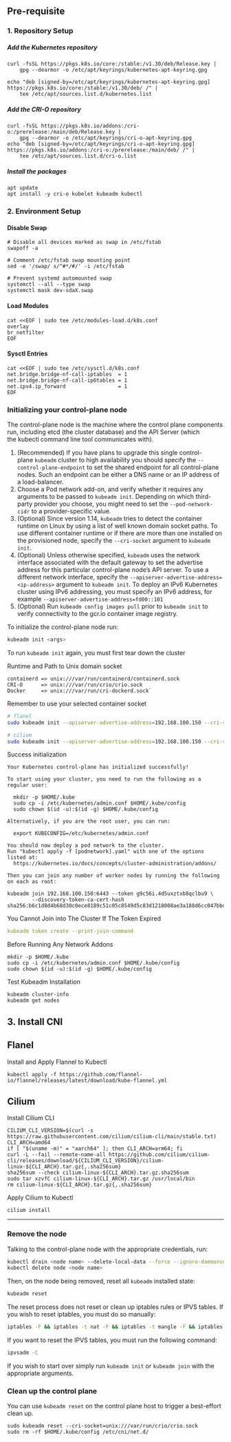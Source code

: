## Pre-requisite

### 1. Repository Setup

##### Add the Kubernetes repository
```
curl -fsSL https://pkgs.k8s.io/core:/stable:/v1.30/deb/Release.key | 
	gpg --dearmor -o /etc/apt/keyrings/kubernetes-apt-keyring.gpg

echo "deb [signed-by=/etc/apt/keyrings/kubernetes-apt-keyring.gpg] https://pkgs.k8s.io/core:/stable:/v1.30/deb/ /" |
    tee /etc/apt/sources.list.d/kubernetes.list
```

##### Add the CRI-O repository
```
curl -fsSL https://pkgs.k8s.io/addons:/cri-o:/prerelease:/main/deb/Release.key |
    gpg --dearmor -o /etc/apt/keyrings/cri-o-apt-keyring.gpg
echo "deb [signed-by=/etc/apt/keyrings/cri-o-apt-keyring.gpg] https://pkgs.k8s.io/addons:/cri-o:/prerelease:/main/deb/ /" |
    tee /etc/apt/sources.list.d/cri-o.list
```

##### Install the packages
```
apt update
apt install -y cri-o kubelet kubeadm kubectl
```

### 2. Environment Setup

#### Disable Swap
```
# Disable all devices marked as swap in /etc/fstab
swapoff -a

# Comment /etc/fstab swap mounting point
sed -e '/swap/ s/^#*/#/' -i /etc/fstab   

# Prevent systemd automounted swap
systemctl --all --type swap
systemctl mask dev-sdaX.swap
```

#### Load Modules
```
cat <<EOF | sudo tee /etc/modules-load.d/k8s.conf
overlay
br_netfilter
EOF
```

#### Sysctl Entries
```
cat <<EOF | sudo tee /etc/sysctl.d/k8s.conf
net.bridge.bridge-nf-call-iptables  = 1
net.bridge.bridge-nf-call-ip6tables = 1
net.ipv4.ip_forward                 = 1
EOF
```

### Initializing your control-plane node

The control-plane node is the machine where the control plane components run, including etcd (the cluster database) and the API Server (which the kubectl command line tool communicates with).

1. (Recommended) If you have plans to upgrade this single control-plane `kubeadm` cluster to high availability you should specify the `--control-plane-endpoint` to set the shared endpoint for all control-plane nodes. Such an endpoint can be either a DNS name or an IP address of a load-balancer.
2. Choose a Pod network add-on, and verify whether it requires any arguments to be passed to `kubeadm init`. Depending on which third-party provider you choose, you might need to set the `--pod-network-cidr` to a provider-specific value.
3. (Optional) Since version 1.14, `kubeadm` tries to detect the container runtime on Linux by using a list of well known domain socket paths. To use different container runtime or if there are more than one installed on the provisioned node, specify the `--cri-socket` argument to `kubeadm init`. 
4. (Optional) Unless otherwise specified, `kubeadm` uses the network interface associated with the default gateway to set the advertise address for this particular control-plane node’s API server. To use a different network interface, specify the `--apiserver-advertise-address=<ip-address>` argument to `kubeadm init`. To deploy an IPv6 Kubernetes cluster using IPv6 addressing, you must specify an IPv6 address, for example `--apiserver-advertise-address=fd00::101`
5. (Optional) Run `kubeadm config images pull` prior to `kubeadm init` to verify connectivity to the gcr.io container image registry.

To initialize the control-plane node run:

```bash
kubeadm init <args>
```

To run `kubeadm init` again, you must first tear down the cluster

Runtime and Path to Unix domain socket
```
containerd => unix:///var/run/containerd/containerd.sock
CRI-O      => unix:///var/run/crio/crio.sock
Docker     => unix:///var/run/cri-dockerd.sock`
```

Remember to use your selected container socket
```bash
# flanel
sudo kubeadm init --apiserver-advertise-address=192.168.100.150 --cri-socket=unix:///var/run/crio/crio.sock --pod-network-cidr=10.244.0.0/16

# cilium
sudo kubeadm init --apiserver-advertise-address=192.168.100.150 --cri-socket=unix:///var/run/crio/crio.sock --pod-network-cidr=10.1.1.0/24 
```

Success initialization
```
Your Kubernetes control-plane has initialized successfully!

To start using your cluster, you need to run the following as a regular user:

  mkdir -p $HOME/.kube
  sudo cp -i /etc/kubernetes/admin.conf $HOME/.kube/config
  sudo chown $(id -u):$(id -g) $HOME/.kube/config

Alternatively, if you are the root user, you can run:

  export KUBECONFIG=/etc/kubernetes/admin.conf

You should now deploy a pod network to the cluster.
Run "kubectl apply -f [podnetwork].yaml" with one of the options listed at:
  https://kubernetes.io/docs/concepts/cluster-administration/addons/

Then you can join any number of worker nodes by running the following on each as root:

kubeadm join 192.168.100.150:6443 --token g9c56i.4d5uxztxb8qclbu9 \
        --discovery-token-ca-cert-hash sha256:b6c1d8d4b68d30c0ece8189c51c05c8549d5c83d1218008ae3a188d6cc047bbd
```

You Cannot Join into The Cluster If The Token Expired
```yaml
kubeadm token create --print-join-command
```

Before Running Any Network  Addons
```
mkdir -p $HOME/.kube
sudo cp -i /etc/kubernetes/admin.conf $HOME/.kube/config
sudo chown $(id -u):$(id -g) $HOME/.kube/config
```

Test Kubeadm Installation
```
kubeadm cluster-info
kubeadm get nodes
```

## 3. Install CNI
## Flanel
Install and Apply Flannel to Kubectl
```
kubectl apply -f https://github.com/flannel-io/flannel/releases/latest/download/kube-flannel.yml
```

## Cilium
Install Cilium CLI
```
CILIUM_CLI_VERSION=$(curl -s https://raw.githubusercontent.com/cilium/cilium-cli/main/stable.txt)
CLI_ARCH=amd64
if [ "$(uname -m)" = "aarch64" ]; then CLI_ARCH=arm64; fi
curl -L --fail --remote-name-all https://github.com/cilium/cilium-cli/releases/download/${CILIUM_CLI_VERSION}/cilium-linux-${CLI_ARCH}.tar.gz{,.sha256sum}
sha256sum --check cilium-linux-${CLI_ARCH}.tar.gz.sha256sum
sudo tar xzvfC cilium-linux-${CLI_ARCH}.tar.gz /usr/local/bin
rm cilium-linux-${CLI_ARCH}.tar.gz{,.sha256sum}
```

Apply Cilium to Kubectl
```
cilium install
```

---
### Remove the node

Talking to the control-plane node with the appropriate credentials, run:

```bash
kubectl drain <node name> --delete-local-data --force --ignore-daemonsets
kubectl delete node <node name>
```

Then, on the node being removed, reset all `kubeadm` installed state:

```bash
kubeadm reset
```

The reset process does not reset or clean up iptables rules or IPVS tables. If you wish to reset iptables, you must do so manually:

```bash
iptables -F && iptables -t nat -F && iptables -t mangle -F && iptables -X
```

If you want to reset the IPVS tables, you must run the following command:

```bash
ipvsadm -C
```

If you wish to start over simply run `kubeadm init` or `kubeadm join` with the appropriate arguments.

### Clean up the control plane

You can use `kubeadm reset` on the control plane host to trigger a best-effort clean up.

```
sudo kubeadm reset --cri-socket=unix:///var/run/crio/crio.sock
sudo rm -rf $HOME/.kube/config /etc/cni/net.d/
```
